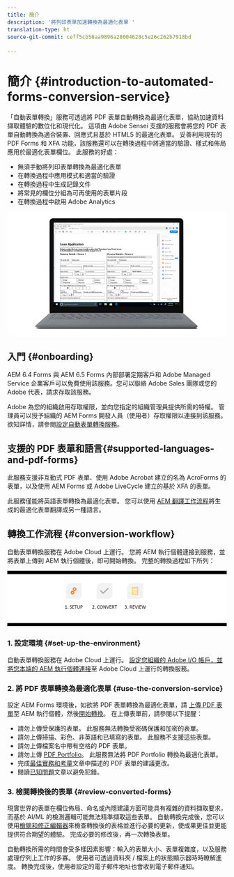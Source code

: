 ```yaml
---
title: 簡介
description: '將列印表單加速轉換為最適化表單 '
translation-type: ht
source-git-commit: ceff5cb56aa9896a28004628c5e26c262b7918bd

---
```



# 簡介 {#introduction-to-automated-forms-conversion-service}

「自動表單轉換」服務可透過將 PDF 表單自動轉換為最適化表單，協助加速資料擷取體驗的數位化和現代化。 這項由 Adobe Sensei 支援的服務會將您的 PDF 表單自動轉換為適合裝置、回應式且基於 HTML5 的最適化表單。 妥善利用現有的 PDF Forms 和 XFA 功能，該服務還可以在轉換過程中將適當的驗證、樣式和佈局應用於最適化表單欄位。 此服務的好處：

* 無須手動將列印表單轉換為最適化表單
* 在轉換過程中應用模式和適當的驗證
* 在轉換過程中生成記錄文件
* 將常見的欄位分組為可再使用的表單片段
* 在轉換過程中啟用 Adobe Analytics

![這相當容易。 您只需提供源表單，接下來交給我們就可以了。 我們將向您呈現美觀的最適化表單。 當然，您也可以修改成果以致完美。 ](assets/pdf-to-adaptive-form-gitx50.gif)

## 入門 {#onboarding}

AEM 6.4 Forms 與 AEM 6.5 Forms 內部部署定期客戶和 Adobe Managed Service 企業客戶可以免費使用該服務。您可以聯絡 Adobe Sales 團隊或您的 Adobe 代表，請求存取該服務。

Adobe 為您的組織啟用存取權限，並向您指定的組織管理員提供所需的特權。 管理員可以授予組織的 AEM Forms 開發人員（使用者）存取權限以連接到該服務。 欲知詳情，請參閱[設定自動表單轉換服務](configure-service.md)。

## 支援的 PDF 表單和語言{#supported-languages-and-pdf-forms}

此服務支援非互動式 PDF 表單、使用 Adobe Acrobat 建立的名為 AcroForms 的表單，以及使用 AEM Forms 或 Adobe LiveCycle 建立的基於 XFA 的表單。

此服務僅能將英語表單轉換為最適化表單。 您可以使用 [AEM 翻譯工作流程](https://helpx.adobe.com/experience-manager/6-5/forms/using/using-aem-translation-workflow-to-localize-adaptive-forms.html)將生成的最適化表單翻譯成另一種語言。

## 轉換工作流程  {#conversion-workflow}

自動表單轉換服務在 Adobe Cloud 上運行。 您將 AEM 執行個體連接到服務，並將表單上傳到 AEM 執行個體後，即可開始轉換。 完整的轉換過程如下所列：

![工作流程](assets/conversion-workflow.png)

### 1. 設定環境 {#set-up-the-environment}

自動表單轉換服務在 Adobe Cloud 上運行。 [設定您組織的 Adobe I/O 帳戶，並將您本端的 AEM 執行個體連接](configure-service.md)至 Adobe Cloud 上運行的轉換服務。

### 2. 將 PDF 表單轉換為最適化表單 {#use-the-conversion-service}

設定 AEM Forms 環境後，如欲將 PDF 表單轉換為最適化表單，請 [上傳 PDF 表單](convert-existing-forms-to-adaptive-forms.md)至 AEM 執行個體，然後[開始轉換](convert-existing-forms-to-adaptive-forms.md#run-the-conversion)。 在上傳表單前，請參閱以下提醒：

* 請勿上傳受保護的表單。 此服務無法轉換受密碼保護和加密的表單。
* 請勿上傳掃描、彩色、非英語和已填寫的表單。 此服務不支援這些表單。
* 請勿上傳檔案名中帶有空格的 PDF 表單。
* 請勿上傳 [PDF Portfolio](https://helpx.adobe.com/acrobat/using/overview-pdf-portfolios.html)。 此服務無法將 PDF Portfolio 轉換為最適化表單。
* 完成[最佳實務和考量](styles-and-pattern-considerations-and-best-practices.md)文章中描述的 PDF 表單的建議更改。
* 閱讀[已知問題](known-issues.md)文章以避免犯錯。

### 3. 檢閱轉換後的表單 {#review-converted-forms}

現實世界的表單在欄位佈局、命名或內隱建議方面可能具有複雜的資料擷取要求，而基於 AI/ML 的檢測邏輯可能無法精準擷取這些表單。 自動轉換完成後，您可以使用[檢閱和修正編輯器](review-correct-ui-edited.md)來檢查轉換後的表格並進行必要的更新，使成果更佳並更能提供符合期望的體驗。 完成必要的修改後，再一次轉換表單。

自動轉換所需的時間會受多樣因素影響：輸入的表單大小、表單複雜度，以及服務處理佇列上工作的多寡。 使用者可透過資料夾 / 檔案上的狀態顯示器時時瞭解進度。 轉換完成後，使用者設定的電子郵件地址也會收到電子郵件通知。
